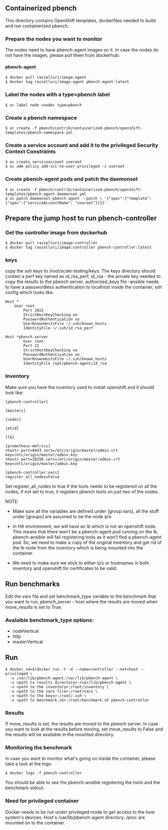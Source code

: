 ## Containerized pbench
This directory contains OpenShift templates, dockerfiles needed to build and run containerized pbench.

### Prepare the nodes you want to monitor
The nodes need to have pbench-agent images on it. In case the nodes do not have the images, please pull them from dockerhub:

#### pbench-agent
```
$ docker pull ravielluri/image:agent
$ docker tag ravielluri/image:agent pbench-agent:latest
```

### Label the nodes with a type=pbench label
```
$ oc label node <node> type=pbench
```

### Create a pbench namespace
```
$ oc create -f pbench/contrib/containerized-pbench/openshift-templates/pbench-namespace.yml
```

### Create a service account and add it to the privileged Security Context Constraints
```
$ oc create serviceaccount useroot
$ oc adm policy add-scc-to-user privileged -z useroot
```

### Create pbench-agent pods and patch the daemonset
```
$ oc create -f pbench/contrib/containerized-pbench/openshift-templates/pbench-agent-daemonset.yml
$ oc patch daemonset pbench-agent --patch \ '{"spec":{"template":{"spec":{"serviceAccountName": "useroot"}}}}'
```

## Prepare the jump host to run pbench-controller

### Get the controller image from dockerhub
```
$ docker pull ravielluri/image:controller
$ docker tag ravielluri/image:controller pbench-controller:latest
```

### keys
copy the ssh keys to /root/scale-testing/keys. The keys directory should contain a perf key named as id_rsa_perf,  id_rsa - the private key needed to copy the results to the pbench server, authorized_keys file -ansible needs to have a passwordless authentication to localhost inside the container, ssh config which looks like:
```
Host *
	User root
        Port 2022
        StrictHostKeyChecking no
        PasswordAuthentication no
        UserKnownHostsFile ~/.ssh/known_hosts
        IdentityFile ~/.ssh/id_rsa_perf

Host *pbench-server
        User root
        Port 22
        StrictHostKeyChecking no
        PasswordAuthentication no
        UserKnownHostsFile ~/.ssh/known_hosts
        IdentityFile /opt/pbench-agent/id_rsa
```

### Inventory
Make sure you have the inventory used to install openshift and it should look like:
```
[pbench-controller]

[masters]

[nodes]

[etcd]

[lb]

[prometheus-metrics]
<host> port=8443 cert=/etc/origin/master/admin.crt key=/etc/origin/master/admin.key
<host> port=10250 cert=/etc/origin/master/admin.crt key=/etc/origin/master/admin.key

[pbench-controller:vars]
register_all_nodes=False
```

Set register_all_nodes to true if the tools needs to be registered on all the nodes, if not set to true, it registers pbench tools on just two of the nodes.

NOTE:
- Make sure all the variables are defined under [group:vars], all the stuff under [groups] are assumed to be the node ip’s.

- In HA environment, we will have an lb which is not an openshift node. This means that there won’t be a pbench-agent pod running on the lb, pbench-ansible will fail registering tools as it won’t find a pbench-agent pod. So, we need to make a copy of the original inventory and get rid of the lb node from the inventory which is being mounted into the container.

- We need to make sure we stick to either ip’s or hostnames in both inventory and openshift for certificates to be valid.

## Run benchmarks
Edit the vars file and set benchmark_type variable to the benchmark that you want to run, pbench_server - host where the results are moved when move_results is set to True.

### Avalaible benchmark_type options:
- nodeVertical
- http
- masterVertical

## Run
```
$ docker_id=$(docker run -t -d --name=controller --net=host --privileged \
  -v /var/lib/pbench-agent:/var/lib/pbench-agent \
  -v <path to results directory>:/var/lib/pbench-agent \
  -v <path to the inventory>:/root/inventory \
  -v <path to the vars file>:/root/vars \
  -v <path to the keys>:/root/.ssh \
  -v <path to benchmark.sh>:/root/benchmark.sh pbench-controller
```

### Results
If move_results is set, the results are moved to the pbench server. In case you want to look at the results before moving, set move_results to False and the results will be available in the mounted directory.

### Monitoring the benchmark
In case you want to monitor what's going on inside the container, please take a look at the logs:

```
$ docker logs -f pbench-controller
```
You should be able to see the pbench-ansible registering the tools and the benchmark stdout.

### Need for privileged container
Docker needs to be run under privileged mode to get access to the host system's devices. Host's /var/lib/pbench-agent directory, /proc are mounted on to the container.
